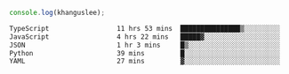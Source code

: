 ```js
console.log(khanguslee);
```

<!--START_SECTION:waka-->

```txt
TypeScript                 11 hrs 53 mins  ███████████████▒░░░░░░░░░   61.77 %
JavaScript                 4 hrs 22 mins   █████▓░░░░░░░░░░░░░░░░░░░   22.73 %
JSON                       1 hr 3 mins     █▒░░░░░░░░░░░░░░░░░░░░░░░   05.53 %
Python                     39 mins         █░░░░░░░░░░░░░░░░░░░░░░░░   03.39 %
YAML                       27 mins         ▓░░░░░░░░░░░░░░░░░░░░░░░░   02.42 %
```

<!--END_SECTION:waka-->

<!--
**khanguslee/khanguslee** is a ✨ _special_ ✨ repository because its `README.md` (this file) appears on your GitHub profile.

Here are some ideas to get you started:

- 🔭 I’m currently working on ...
- 🌱 I’m currently learning ...
- 👯 I’m looking to collaborate on ...
- 🤔 I’m looking for help with ...
- 💬 Ask me about ...
- 📫 How to reach me: ...
- 😄 Pronouns: ...
- ⚡ Fun fact: ...
-->
